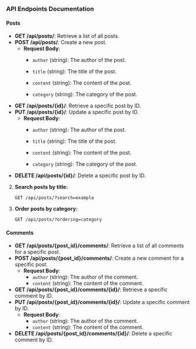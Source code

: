 

### API Endpoints Documentation

#### Posts

- **GET /api/posts/**: Retrieve a list of all posts.
- **POST /api/posts/**: Create a new post.
  - **Request Body**:
    - `author` (string): The author of the post.
    - `title` (string): The title of the post.
    - `content` (string): The content of the post.
    
    - `category` (string): The category of the post.
- **GET /api/posts/{id}/**: Retrieve a specific post by ID.
- **PUT /api/posts/{id}/**: Update a specific post by ID.
  - **Request Body**:
    - `author` (string): The author of the post.
    - `title` (string): The title of the post.
    - `content` (string): The content of the post.
    
    - `category` (string): The category of the post.
- **DELETE /api/posts/{id}/**: Delete a specific post by ID.

2. **Search posts by title:**
   ```
   GET /api/posts/?search=example
   ```

3. **Order posts by category:**
   ```
   GET /api/posts/?ordering=category
   ```


#### Comments

- **GET /api/posts/{post_id}/comments/**: Retrieve a list of all comments for a specific post.
- **POST /api/posts/{post_id}/comments/**: Create a new comment for a specific post.
  - **Request Body**:
    - `author` (string): The author of the comment.
    - `content` (string): The content of the comment.
- **GET /api/posts/{post_id}/comments/{id}/**: Retrieve a specific comment by ID.
- **PUT /api/posts/{post_id}/comments/{id}/**: Update a specific comment by ID.
  - **Request Body**:
    - `author` (string): The author of the comment.
    - `content` (string): The content of the comment.
- **DELETE /api/posts/{post_id}/comments/{id}/**: Delete a specific comment by ID.
